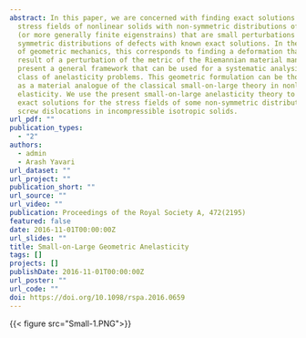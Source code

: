 ```yaml
---
abstract: In this paper, we are concerned with finding exact solutions for the
  stress fields of nonlinear solids with non-symmetric distributions of defects
  (or more generally finite eigenstrains) that are small perturbations of
  symmetric distributions of defects with known exact solutions. In the language
  of geometric mechanics, this corresponds to finding a deformation that is a
  result of a perturbation of the metric of the Riemannian material manifold. We
  present a general framework that can be used for a systematic analysis of this
  class of anelasticity problems. This geometric formulation can be thought of
  as a material analogue of the classical small-on-large theory in nonlinear
  elasticity. We use the present small-on-large anelasticity theory to find
  exact solutions for the stress fields of some non-symmetric distributions of
  screw dislocations in incompressible isotropic solids.
url_pdf: ""
publication_types:
  - "2"
authors:
  - admin
  - Arash Yavari
url_dataset: ""
url_project: ""
publication_short: ""
url_source: ""
url_video: ""
publication: Proceedings of the Royal Society A, 472(2195)
featured: false
date: 2016-11-01T00:00:00Z
url_slides: ""
title: Small-on-Large Geometric Anelasticity
tags: []
projects: []
publishDate: 2016-11-01T00:00:00Z
url_poster: ""
url_code: ""
doi: https://doi.org/10.1098/rspa.2016.0659
---
```

{{< figure src="Small-1.PNG">}}
